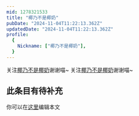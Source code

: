 ```yaml
---
mid: 1278321533
title: "椰乃不是椰奶"
pubDate: "2024-11-04T11:22:13.362Z"
updatedDate: "2024-11-04T11:22:13.362Z"
profile:
  {
    Nickname: ["椰乃不是椰奶"],
  }
---
```


关注[椰乃不是椰奶](https://space.bilibili.com/1278321533)谢谢喵~ 关注[椰乃不是椰奶](https://space.bilibili.com/1278321533)谢谢喵~

## 此条目有待补充
你可以在[这里](https://github.com/Yuhanawa/VTuber.ICU/edit/master/src/content/v/椰乃不是椰奶/index.md)编辑本文
